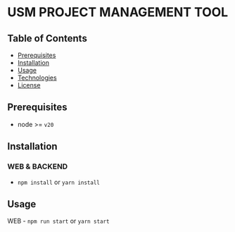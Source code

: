 # USM PROJECT MANAGEMENT TOOL

## Table of Contents

- [Prerequisites](#prerequisites)
- [Installation](#installation)
- [Usage](#usage)
- [Technologies](#Technologies)
- [License](#license)

## Prerequisites

- node >= `v20`

## Installation

### WEB & BACKEND

- `npm install` or `yarn install`

## Usage

WEB - `npm run start` or `yarn start`
